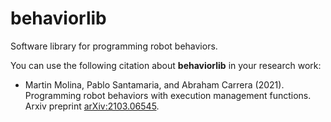 # behaviorlib

Software library for programming robot behaviors.

You can use the following citation about **behaviorlib** in your research work:

- Martin  Molina,  Pablo  Santamaria,  and  Abraham  Carrera (2021). Programming  robot  behaviors  with  execution  management  functions.  Arxiv  preprint [arXiv:2103.06545](https://arxiv.org/abs/2103.06545).

